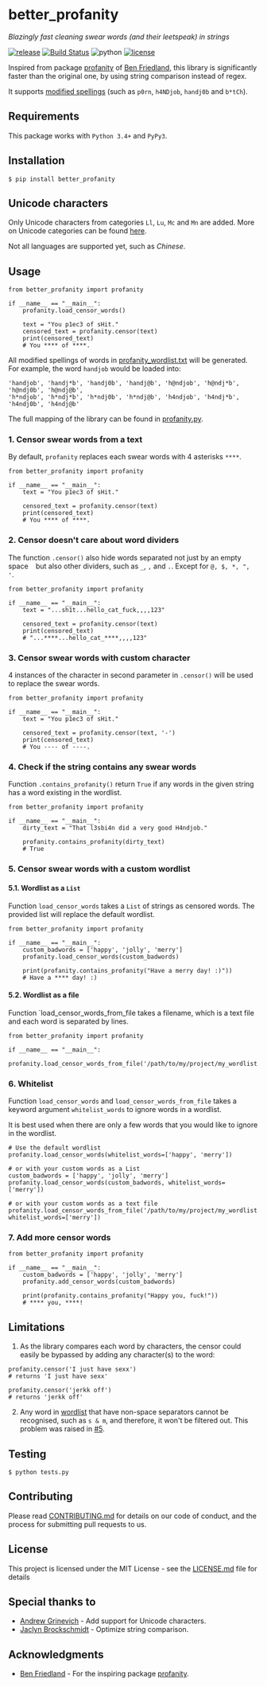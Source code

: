 # better_profanity
*Blazingly fast cleaning swear words (and their leetspeak) in strings*

[![release](https://img.shields.io/badge/dynamic/json.svg?label=release&url=https%3A%2F%2Fpypi.org%2Fpypi%2Fbetter-profanity%2Fjson&query=%24.info.version&colorB=blue)](https://github.com/snguyenthanh/better_profanity/releases/latest)
[![Build Status](https://travis-ci.com/snguyenthanh/better_profanity.svg?branch=master)](https://travis-ci.com/snguyenthanh/better_profanity)
![python](https://img.shields.io/badge/python-3-blue.svg)
[![license](https://img.shields.io/github/license/mashape/apistatus.svg?style=popout)](https://github.com/snguyenthanh/better_profanity/blob/master/LICENSE)


Inspired from package [profanity](https://github.com/ben174/profanity) of [Ben Friedland](https://github.com/ben174), this library is significantly faster than the original one, by using string comparison instead of regex.

It supports [modified spellings](https://en.wikipedia.org/wiki/Leet) (such as `p0rn`, `h4NDjob`, `handj0b` and `b*tCh`).

## Requirements
This package works with `Python 3.4+` and `PyPy3`.

## Installation
```
$ pip install better_profanity
```

## Unicode characters

Only Unicode characters from categories `Ll`, `Lu`, `Mc` and `Mn` are added. More on Unicode categories can be found [here][unicode category link].

[unicode category link]: https://en.wikipedia.org/wiki/Template:General_Category_(Unicode)

Not all languages are supported yet, such as *Chinese*.

## Usage

```
from better_profanity import profanity

if __name__ == "__main__":
    profanity.load_censor_words()

    text = "You p1ec3 of sHit."
    censored_text = profanity.censor(text)
    print(censored_text)
    # You **** of ****.
```

All modified spellings of words in [profanity_wordlist.txt](./better_profanity/profanity_wordlist.txt) will be generated. For example, the word `handjob` would be loaded into:

```
'handjob', 'handj*b', 'handj0b', 'handj@b', 'h@ndjob', 'h@ndj*b', 'h@ndj0b', 'h@ndj@b',
'h*ndjob', 'h*ndj*b', 'h*ndj0b', 'h*ndj@b', 'h4ndjob', 'h4ndj*b', 'h4ndj0b', 'h4ndj@b'
```

The full mapping of the library can be found in [profanity.py](./better_profanity/better_profanity.py#L18-L26).

### 1. Censor swear words from a text
By default, `profanity` replaces each swear words with 4 asterisks `****`.

```
from better_profanity import profanity

if __name__ == "__main__":
    text = "You p1ec3 of sHit."

    censored_text = profanity.censor(text)
    print(censored_text)
    # You **** of ****.
```

### 2. Censor doesn't care about word dividers
The function `.censor()` also hide words separated not just by an empty space ` ` but also other dividers, such as `_`, `,` and `.`. Except for `@, $, *, ", '`.

```
from better_profanity import profanity

if __name__ == "__main__":
    text = "...sh1t...hello_cat_fuck,,,,123"

    censored_text = profanity.censor(text)
    print(censored_text)
    # "...****...hello_cat_****,,,,123"
```

### 3. Censor swear words with custom character
4 instances of the character in second parameter in `.censor()` will be used to replace the swear words.

```
from better_profanity import profanity

if __name__ == "__main__":
    text = "You p1ec3 of sHit."

    censored_text = profanity.censor(text, '-')
    print(censored_text)
    # You ---- of ----.
```

### 4. Check if the string contains any swear words
Function `.contains_profanity()` return `True` if any words in the given string has a word existing in the wordlist.

```
from better_profanity import profanity

if __name__ == "__main__":
    dirty_text = "That l3sbi4n did a very good H4ndjob."

    profanity.contains_profanity(dirty_text)
    # True
```

### 5. Censor swear words with a custom wordlist

#### 5.1. Wordlist as a `List`
Function `load_censor_words` takes a `List` of strings as censored words.
The provided list will replace the default wordlist.

```
from better_profanity import profanity

if __name__ == "__main__":
    custom_badwords = ['happy', 'jolly', 'merry']
    profanity.load_censor_words(custom_badwords)

    print(profanity.contains_profanity("Have a merry day! :)"))
    # Have a **** day! :)
```

#### 5.2. Wordlist as a file
Function `load_censor_words_from_file takes a filename, which is a text file and each word is separated by lines.

```
from better_profanity import profanity

if __name__ == "__main__":
    profanity.load_censor_words_from_file('/path/to/my/project/my_wordlist.txt')
```

### 6. Whitelist

Function `load_censor_words` and `load_censor_words_from_file` takes a keyword argument `whitelist_words` to ignore words in a wordlist.

It is best used when there are only a few words that you would like to ignore in the wordlist.

```
# Use the default wordlist
profanity.load_censor_words(whitelist_words=['happy', 'merry'])

# or with your custom words as a List
custom_badwords = ['happy', 'jolly', 'merry']
profanity.load_censor_words(custom_badwords, whitelist_words=['merry'])

# or with your custom words as a text file
profanity.load_censor_words_from_file('/path/to/my/project/my_wordlist.txt', whitelist_words=['merry'])
```

### 7. Add more censor words
```
from better_profanity import profanity

if __name__ == "__main__":
    custom_badwords = ['happy', 'jolly', 'merry']
    profanity.add_censor_words(custom_badwords)

    print(profanity.contains_profanity("Happy you, fuck!"))
    # **** you, ****!
```

## Limitations

1. As the library compares each word by characters, the censor could easily be bypassed by adding any character(s) to the word:

```
profanity.censor('I just have sexx')
# returns 'I just have sexx'

profanity.censor('jerkk off')
# returns 'jerkk off'
```

2. Any word in [wordlist](https://github.com/snguyenthanh/better_profanity/blob/master/better_profanity/profanity_wordlist.txt) that have non-space separators cannot be recognised, such as `s & m`, and therefore, it won't be filtered out. This problem was raised in [#5](https://github.com/snguyenthanh/better_profanity/issues/5).

## Testing
```
$ python tests.py
```

## Contributing
Please read [CONTRIBUTING.md](./CONTRIBUTING.md) for details on our code of conduct, and the process for submitting pull requests to us.

## License
This project is licensed under the MIT License - see the [LICENSE.md](LICENSE.md) file for details

## Special thanks to
- [Andrew Grinevich](https://github.com/Derfirm) - Add support for Unicode characters.
- [Jaclyn Brockschmidt](https://github.com/jcbrockschmidt) - Optimize string comparison.
## Acknowledgments
- [Ben Friedland](https://github.com/ben174) - For the inspiring package [profanity](https://github.com/ben174/profanity).
